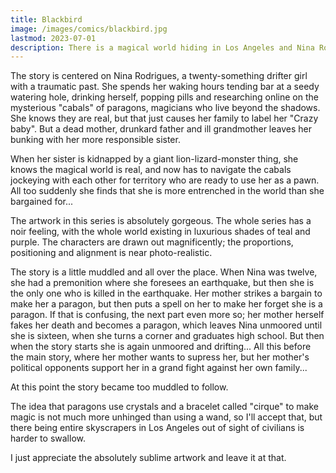 ```yaml
---
title: Blackbird
image: /images/comics/blackbird.jpg
lastmod: 2023-07-01
description: There is a magical world hiding in Los Angeles and Nina Rodrigues knows it. When an enormous other-worldly beast kidnaps her sister, Nina must confront her past and her demons - not to mention the ruthless cabals in harge of the city's magic - to get her sister back and reclaim her life.
---
```


The story is centered on Nina Rodrigues, a twenty-something drifter girl with a traumatic past. She spends her waking hours tending bar at a seedy watering hole, drinking herself, popping pills and researching online on the mysterious "cabals" of paragons, magicians who live beyond the shadows. She knows they are real, but that just causes her family to label her "Crazy baby". But a dead mother, drunkard father and ill grandmother leaves her bunking with her more responsible sister.

When her sister is kidnapped by a giant lion-lizard-monster thing, she knows the magical world is real, and now has to navigate the cabals jockeying with each other for territory who are ready to use her as a pawn. All too suddenly she finds that she is more entrenched in the world than she bargained for...

The artwork in this series is absolutely gorgeous. The whole series has a noir feeling, with the whole world existing in luxurious shades of teal and purple. The characters are drawn out magnificently; the proportions, positioning and alignment is near photo-realistic.

The story is a little muddled and all over the place. When Nina was twelve, she had a premonition where she foresees an earthquake, but then she is the only one who is killed in the earthquake. Her mother strikes a bargain to make her a paragon, but then puts a spell on her to make her forget she is a paragon. If that is confusing, the next part even more so; her mother herself fakes her death and becomes a paragon, which leaves Nina unmoored until she is sixteen, when she turns a corner and graduates high school. But then when the story starts she is again unmoored and drifting... All this before the main story, where her mother wants to supress her, but her mother's political opponents support her in a grand fight against her own family...

At this point the story became too muddled to follow.

The idea that paragons use crystals and a bracelet called "cirque" to make magic is not much more unhinged than using a wand, so I'll accept that, but there being entire skyscrapers in Los Angeles out of sight of civilians is harder to swallow.

I just appreciate the absolutely sublime artwork and leave it at that.
